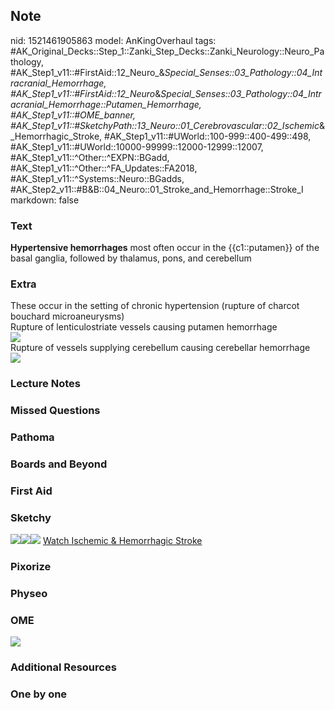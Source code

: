 ## Note
nid: 1521461905863
model: AnKingOverhaul
tags: #AK_Original_Decks::Step_1::Zanki_Step_Decks::Zanki_Neurology::Neuro_Pathology, #AK_Step1_v11::#FirstAid::12_Neuro_&_Special_Senses::03_Pathology::04_Intracranial_Hemorrhage, #AK_Step1_v11::#FirstAid::12_Neuro_&_Special_Senses::03_Pathology::04_Intracranial_Hemorrhage::Putamen_Hemorrhage, #AK_Step1_v11::#OME_banner, #AK_Step1_v11::#SketchyPath::13_Neuro::01_Cerebrovascular::02_Ischemic_&_Hemorrhagic_Stroke, #AK_Step1_v11::#UWorld::100-999::400-499::498, #AK_Step1_v11::#UWorld::10000-99999::12000-12999::12007, #AK_Step1_v11::^Other::^EXPN::BGadd, #AK_Step1_v11::^Other::^FA_Updates::FA2018, #AK_Step1_v11::^Systems::Neuro::BGadds, #AK_Step2_v11::#B&B::04_Neuro::01_Stroke_and_Hemorrhage::Stroke_I
markdown: false

### Text
<b>Hypertensive hemorrhages</b> most often occur in the
{{c1::putamen}} of the basal ganglia, followed by thalamus, pons,
and cerebellum

### Extra
<div>
  These occur in the setting of chronic hypertension (rupture of
  charcot bouchard microaneurysms)
</div>
<div>
  Rupture of lenticulostriate vessels causing putamen hemorrhage
</div>
<div><img src="paste-278855046660097.jpg"></div>
<div>
  Rupture of vessels supplying cerebellum causing cerebellar
  hemorrhage
</div>
<div><img src="paste-278867931561985.jpg"></div>

### Lecture Notes


### Missed Questions


### Pathoma


### Boards and Beyond


### First Aid


### Sketchy
<img src="Lenticulostriate%20stroke_1566160514431.jpg"><img src=
"paste-278855046660097.jpg"><img src=
"Zoverall%20picture%20(72)_1566160514431.JPG"> <a href=
"https://dashboard.sketchy.com/study/medical/courses/medical-pathophysiology/units/medical-pathophysiology-neuro/videos/medical-pathophysiology-neuro-cerebrovascular-ischemic-and-hemorrhagic-stroke?utm_source=anki&utm_medium=partnership&utm_campaign=february_update&utm_content=medical">
Watch Ischemic & Hemorrhagic Stroke</a>

### Pixorize


### Physeo


### OME
<div class="ome-widget">
  <a href="https://onlinemeded.org?ref=anki"><img src=
  "_OME_AnkiFlashcards_General_3.png"></a>
</div>

### Additional Resources


### One by one

